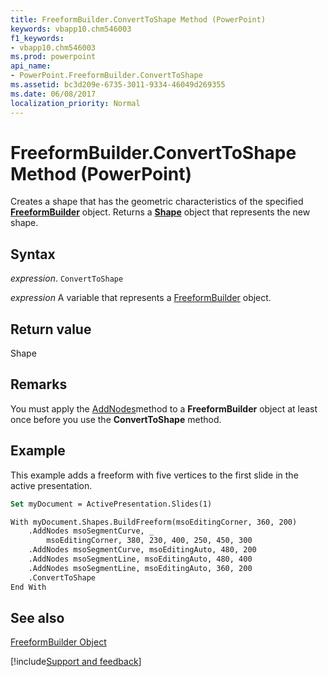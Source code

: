 ```yaml
---
title: FreeformBuilder.ConvertToShape Method (PowerPoint)
keywords: vbapp10.chm546003
f1_keywords:
- vbapp10.chm546003
ms.prod: powerpoint
api_name:
- PowerPoint.FreeformBuilder.ConvertToShape
ms.assetid: bc3d209e-6735-3011-9334-46049d269355
ms.date: 06/08/2017
localization_priority: Normal
---
```



# FreeformBuilder.ConvertToShape Method (PowerPoint)

Creates a shape that has the geometric characteristics of the specified  **[FreeformBuilder](PowerPoint.FreeformBuilder.md)** object. Returns a **[Shape](PowerPoint.Shape.md)** object that represents the new shape.


## Syntax

 _expression_. `ConvertToShape`

 _expression_ A variable that represents a [FreeformBuilder](./PowerPoint.FreeformBuilder.md) object.


## Return value

Shape


## Remarks

You must apply the [AddNodes](PowerPoint.FreeformBuilder.AddNodes.md)method to a  **FreeformBuilder** object at least once before you use the **ConvertToShape** method.


## Example

This example adds a freeform with five vertices to the first slide in the active presentation.


```vb
Set myDocument = ActivePresentation.Slides(1)

With myDocument.Shapes.BuildFreeform(msoEditingCorner, 360, 200)
    .AddNodes msoSegmentCurve, _
        msoEditingCorner, 380, 230, 400, 250, 450, 300
    .AddNodes msoSegmentCurve, msoEditingAuto, 480, 200
    .AddNodes msoSegmentLine, msoEditingAuto, 480, 400
    .AddNodes msoSegmentLine, msoEditingAuto, 360, 200
    .ConvertToShape
End With
```


## See also


[FreeformBuilder Object](PowerPoint.FreeformBuilder.md)

[!include[Support and feedback](~/includes/feedback-boilerplate.md)]